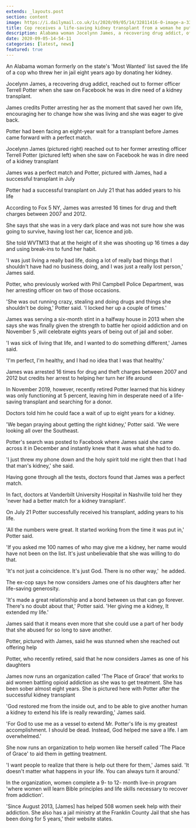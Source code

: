 ```yaml
---
extends: _layouts.post
section: content
image: https://i.dailymail.co.uk/1s/2020/09/05/14/32811416-0-image-a-33_1599313372946.jpg 
title: Cop receives a life-saving kidney transplant from a woman he put in jail twice eight years ago 
description: Alabama woman Jocelynn James, a recovering drug addict, offered up her own kidney after learning her former arresting officer Terrell Potter desperately needed a transplant 
date: 2020-09-05-14-54-11 
categories: [latest, news] 
featured: true 
--- 
```

An Alabama woman formerly on the state's 'Most Wanted' list saved the life of a cop who threw her in jail eight years ago by donating her kidney. 

Jocelynn James, a recovering drug addict, reached out to former officer Terrell Potter when she saw on Facebook he was in dire need of a kidney transplant. 

James credits Potter arresting her as the moment that saved her own life, encouraging her to change how she was living and she was eager to give back. 

Potter had been facing an eight-year wait for a transplant before James came forward with a perfect match.  

Jocelynn James (pictured right) reached out to her former arresting officer Terrell Potter (pictured left) when she saw on Facebook he was in dire need of a kidney transplant

James was a perfect match and Potter, pictured with James, had a successful transplant in July

Potter had a successful transplant on July 21 that has added years to his life 

According to Fox 5 NY, James was arrested 16 times for drug and theft charges between 2007 and 2012.

She says that she was in a very dark place and was not sure how she was going to survive, having lost her car, licence and job. 

She told WVTM13 that at the height of it she was shooting up 16 times a day and using break-ins to fund her habit.   

'I was just living a really bad life, doing a lot of really bad things that I shouldn't have had no business doing, and I was just a really lost person,' James said. 

Potter, who previously worked with Phil Campbell Police Department, was her arresting officer on two of those occasions. 

'She was out running crazy, stealing and doing drugs and things she shouldn't be doing,' Potter said. 'I locked her up a couple of times.' 

James was serving a six-month stint in a halfway house in 2013 when she says she was finally given the strength to battle her opioid addiction and on November 5 ,will celebrate eights years of being out of jail and sober. 

'I was sick of living that life, and I wanted to do something different,' James said.

'I'm perfect, I'm healthy, and I had no idea that I was that healthy.'

James was arrested 16 times for drug and theft charges between 2007 and 2012 but credits her arrest to helping her turn her life around

In November 2019, however, recently retired Potter learned that his kidney was only functioning at 5 percent, leaving him in desperate need of a life-saving transplant and searching for a donor. 

Doctors told him he could face a wait of up to eight years for a kidney.  

'We began praying about getting the right kidney,' Potter said. 'We were looking all over the Southeast. 

Potter's search was posted to Facebook where James said she came across it in December and instantly knew that it was what she had to do. 

'I just threw my phone down and the holy spirit told me right then that I had that man's kidney,' she said. 

Having gone through all the tests, doctors found that James was a perfect match. 

In fact, doctors at Vanderbilt University Hospital in Nashville told her they 'never had a better match for a kidney transplant'.

On July 21 Potter successfully received his transplant, adding years to his life. 

'All the numbers were great. It started working from the time it was put in,' Potter said.

'If you asked me 100 names of who may give me a kidney, her name would have not been on the list. It's just unbelievable that she was willing to do that.

'It's not just a coincidence. It's just God. There is no other way,'  he added. 

The ex-cop says he now considers James one of his daughters after her life-saving generosity. 

'It's made a great relationship and a bond between us that can go forever. There's no doubt about that,' Potter said. 'Her giving me a kidney, It extended my life.'  

James said that it means even more that she could use a part of her body that she abused for so long to save another. 

Potter, pictured with James, said he was stunned when she reached out offering help

Potter, who recently retired, said that he now considers James as one of his daughters

James now runs an organization called 'The Place of Grace' that works to aid women battling opioid addiction as she was to get treatment. She has been sober almost eight years. She is pictured here with Potter after the successful kidney transplant

'God restored me from the inside out, and to be able to give another human a kidney to extend his life is really rewarding,' James said.

'For God to use me as a vessel to extend Mr. Potter's life is my greatest accomplishment. I should be dead. Instead, God helped me save a life. I am overwhelmed.' 

She now runs an organization to help women like herself called 'The Place of Grace' to aid them in getting treatment. 

'I want people to realize that there is help out there for them,' James said. 'It doesn't matter what happens in your life. You can always turn it around.' 

In the organization, women complete a 9- to 12- month live-in program 'where women will learn Bible principles and life skills necessary to recover from addiction'.

'Since August 2013, [James] has helped 508 women seek help with their addiction. She also has a jail ministry at the Franklin County Jail that she has been doing for 5 years,' their website states.  

